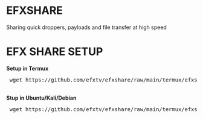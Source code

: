 # EFXSHARE
Sharing quick droppers, payloads and file transfer at high speed
<h1>EFX SHARE SETUP</h1>

<b>Setup in Termux</b>
<pre> wget https://github.com/efxtv/efxshare/raw/main/termux/efxshare;mv efxshare /data/data/com.termux/files/usr/bin/;chmod +x /data/data/com.termux/files/usr/bin/efxshare </pre>
<br />
<b>Stup in Ubuntu/Kali/Debian</b>
<pre> wget https://github.com/efxtv/efxshare/raw/main/termux/efxshare;mv efxshare /usr/bin/;chmod +x /usr/bin/efxshare </pre>

